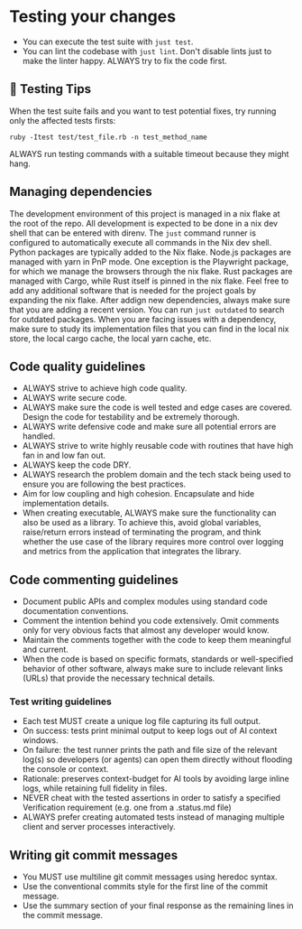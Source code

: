 # Testing your changes

- You can execute the test suite with `just test`.
- You can lint the codebase with `just lint`.
  Don't disable lints just to make the linter happy. ALWAYS try to fix the code first.

## 🧪 Testing Tips

When the test suite fails and you want to test potential fixes, try running only the affected
tests firsts:

`ruby -Itest test/test_file.rb -n test_method_name`

ALWAYS run testing commands with a suitable timeout because they might hang.

## Managing dependencies

The development environment of this project is managed in a nix flake at the root of the repo.
All development is expected to be done in a nix dev shell that can be entered with direnv.
The `just` command runner is configured to automatically execute all commands in the Nix dev shell.
Python packages are typically added to the Nix flake.
Node.js packages are managed with yarn in PnP mode. One exception is the Playwright package, for which we manage the browsers through the nix flake.
Rust packages are managed with Cargo, while Rust itself is pinned in the nix flake.
Feel free to add any additional software that is needed for the project goals by expanding the nix flake.
After addign new dependencies, always make sure that you are adding a recent version. You can run `just outdated` to search for outdated packages.
When you are facing issues with a dependency, make sure to study its implementation files that you can find in the local nix store, the local cargo cache, the local yarn cache, etc.

## Code quality guidelines

- ALWAYS strive to achieve high code quality.
- ALWAYS write secure code.
- ALWAYS make sure the code is well tested and edge cases are covered. Design the code for testability and be extremely thorough.
- ALWAYS write defensive code and make sure all potential errors are handled.
- ALWAYS strive to write highly reusable code with routines that have high fan in and low fan out.
- ALWAYS keep the code DRY.
- ALWAYS research the problem domain and the tech stack being used to ensure you are following the best practices.
- Aim for low coupling and high cohesion. Encapsulate and hide implementation details.
- When creating executable, ALWAYS make sure the functionality can also be used as a library.
  To achieve this, avoid global variables, raise/return errors instead of terminating the program, and think whether the use case of the library requires more control over logging
  and metrics from the application that integrates the library.

## Code commenting guidelines

- Document public APIs and complex modules using standard code documentation conventions.
- Comment the intention behind you code extensively. Omit comments only for very obvious
  facts that almost any developer would know.
- Maintain the comments together with the code to keep them meaningful and current.
- When the code is based on specific formats, standards or well-specified behavior of
  other software, always make sure to include relevant links (URLs) that provide the
  necessary technical details.

### Test writing guidelines

- Each test MUST create a unique log file capturing its full output.
- On success: tests print minimal output to keep logs out of AI context windows.
- On failure: the test runner prints the path and file size of the relevant log(s) so developers (or agents) can open them directly without flooding the console or context.
- Rationale: preserves context-budget for AI tools by avoiding large inline logs, while retaining full fidelity in files.
- NEVER cheat with the tested assertions in order to satisfy a specified Verification requirement (e.g. one from a .status.md file)
- ALWAYS prefer creating automated tests instead of managing multiple client and server processes interactively.

## Writing git commit messages

- You MUST use multiline git commit messages using heredoc syntax.
- Use the conventional commits style for the first line of the commit message.
- Use the summary section of your final response as the remaining lines in the commit message.
